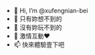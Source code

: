 - 👋 Hi, I’m @xufengnian-bei
- 👀 只有妳想不到的
- 🌱 沒有妳玩不到的
- 💞️ 激情互動♥
- 📫 快來體驗壹下吧

<!---
xufengnian-bei/xufengnian-bei is a ✨ special ✨ repository because its `README.md` (this file) appears on your GitHub profile.
You can click the Preview link to take a look at your changes.
--->
